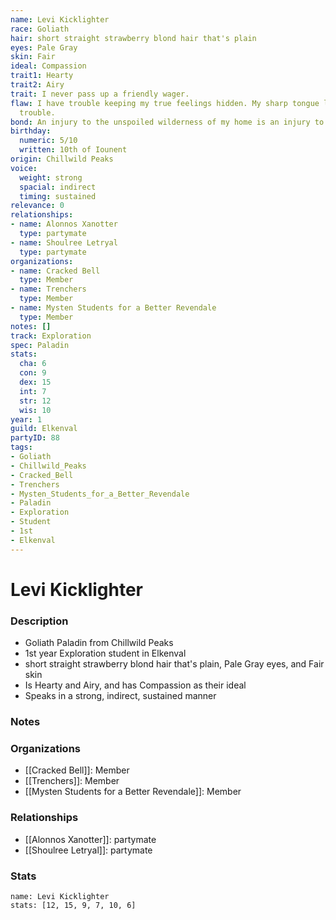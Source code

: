 ```yaml
---
name: Levi Kicklighter
race: Goliath
hair: short straight strawberry blond hair that's plain
eyes: Pale Gray
skin: Fair
ideal: Compassion
trait1: Hearty
trait2: Airy
trait: I never pass up a friendly wager.
flaw: I have trouble keeping my true feelings hidden. My sharp tongue lands me in
  trouble.
bond: An injury to the unspoiled wilderness of my home is an injury to me.
birthday:
  numeric: 5/10
  written: 10th of Iounent
origin: Chillwild Peaks
voice:
  weight: strong
  spacial: indirect
  timing: sustained
relevance: 0
relationships:
- name: Alonnos Xanotter
  type: partymate
- name: Shoulree Letryal
  type: partymate
organizations:
- name: Cracked Bell
  type: Member
- name: Trenchers
  type: Member
- name: Mysten Students for a Better Revendale
  type: Member
notes: []
track: Exploration
spec: Paladin
stats:
  cha: 6
  con: 9
  dex: 15
  int: 7
  str: 12
  wis: 10
year: 1
guild: Elkenval
partyID: 88
tags:
- Goliath
- Chillwild_Peaks
- Cracked_Bell
- Trenchers
- Mysten_Students_for_a_Better_Revendale
- Paladin
- Exploration
- Student
- 1st
- Elkenval
---
```

# Levi Kicklighter
### Description
- Goliath Paladin from Chillwild Peaks
- 1st year Exploration student in Elkenval
- short straight strawberry blond hair that's plain, Pale Gray eyes, and Fair skin
- Is Hearty and Airy, and has Compassion as their ideal
- Speaks in a strong, indirect, sustained manner

### Notes

### Organizations
- [[Cracked Bell]]: Member
- [[Trenchers]]: Member
- [[Mysten Students for a Better Revendale]]: Member

### Relationships
- [[Alonnos Xanotter]]: partymate
- [[Shoulree Letryal]]: partymate

### Stats
```statblock
name: Levi Kicklighter
stats: [12, 15, 9, 7, 10, 6]
```